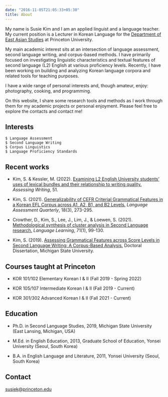 ```yaml
---
date: "2016-11-05T21:05:33+05:30"
title: About
---
```


My name is Susie Kim and I am an applied linguist and a language teacher. My current position is a Lecturer in Korean Language for the [Department of East Asian Studies](https://eas.princeton.edu) at Princeton University.

My main academic interest sits at an intersection of language assessment, second language writing, and corpus-based methods. I have primarily focused on investigating linguistic characteristics and textual features of second language (L2) English at various proficiency levels. Recently, I have been working on building and analyzing Korean language corpora and related tools for teaching purposes.

I have a wide range of personal interests and, though amateur, enjoy: photography, cooking, and programming.

On this website, I share some research tools and methods as I work through them for my academic projects or personal enjoyment. Please feel free to explore the contacts and contact me!

  
  
## Interests

```
$ Language Assessment
$ Second Language Writing
$ Corpus Linguistics
$ Language Proficiency Standards
```
  
  

## Recent works

- Kim, S. & Kessler, M. (2022). [Examining L2 English University students’ uses of lexical bundles and their relationship to writing quality.](https://doi.org/10.1016/j.asw.2021.100589) *Assessing Writing*, 51.

- Kim, S. (2021). [Generalizability of CEFR Criterial Grammatical Features in a Korean EFL Corpus across A1, A2, B1, and B2 Levels.](https://doi.org/10.1080/15434303.2020.1855647) *Language Assessment Quarterly*, 18(3), 273-295.

- Crowther, D., Kim, S., Lee, J., Lim, J., & Loewen, S. (2021). [Methodological synthesis of cluster analysis in Second Language research.](https://doi.org/10.1111/lang.12428) *Language Learning*, 71(1), 99-130.

- Kim, S. (2019). [Assessing Grammatical Features across Score Levels in Second Language Writing: A Corpus-Based Analysis.](https://www.proquest.com/openview/04e3a6d272865c9dccfcf444ae530381/1?pq-origsite=gscholar&cbl=18750&diss=y) Doctoral Dissertation, Michigan State University.
  

## Courses taught at Princeton

- KOR 101/102 Elementary Korean I & II (Fall 2019 - Spring 2022) 

- KOR 105/107 Intermediate Korean I & II (Fall 2019 - Current)

- KOR 301/302 Advanced Korean I & II (Fall 2021 - Current)

  
## Education

- Ph.D. in Second Language Studies, 2019, Michigan State University (East Lansing, Michigan, USA)

- M.Ed. in English Education, 2013, Graduate School of Education, Yonsei University (Seoul, South Korea)

- B.A. in English Language and Literature, 2011, Yonsei University (Seoul, South Korea)
  
  

## Contact
[susiek@princeton.edu](mailto:susiek@princeton.edu)
